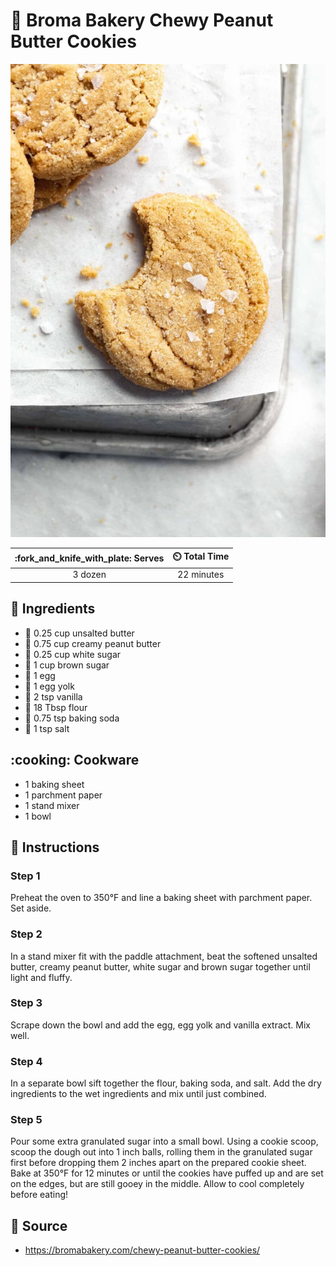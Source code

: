 # :peanuts: Broma Bakery Chewy Peanut Butter Cookies

![Broma Bakery Chewy Peanut Butter Cookies](../assets/images/broma-bakery-chewy-peanut-butter-cookies.png)

| :fork_and_knife_with_plate: Serves | :timer_clock: Total Time |
|:----------------------------------:|:-----------------------: |
| 3 dozen | 22 minutes |

## :salt: Ingredients

- :butter: 0.25 cup unsalted butter
- :peanuts: 0.75 cup creamy peanut butter
- :candy: 0.25 cup white sugar
- :maple_leaf: 1 cup brown sugar
- :egg: 1 egg
- :egg: 1 egg yolk
- :icecream: 2 tsp vanilla
- :ear_of_rice: 18 Tbsp flour
- :cup_with_straw: 0.75 tsp baking soda
- :salt: 1 tsp salt

## :cooking: Cookware

- 1 baking sheet
- 1 parchment paper
- 1 stand mixer
- 1 bowl

## :pencil: Instructions

### Step 1

Preheat the oven to 350°F and line a baking sheet with parchment paper. Set aside.

### Step 2

In a stand mixer fit with the paddle attachment, beat the softened unsalted butter, creamy peanut butter, white sugar
and brown sugar together until light and fluffy.

### Step 3

Scrape down the bowl and add the egg, egg yolk and vanilla extract. Mix well.

### Step 4

In a separate bowl sift together the flour, baking soda, and salt. Add the dry ingredients to the wet ingredients and
mix until just combined.

### Step 5

Pour some extra granulated sugar into a small bowl. Using a cookie scoop, scoop the dough out into 1 inch balls, rolling
them in the granulated sugar first before  dropping them 2 inches apart on the prepared cookie sheet. Bake at 350°F for
12 minutes or until the cookies have puffed up and are set on the edges, but are still gooey in the middle. Allow to
cool completely before eating!

## :link: Source

- <https://bromabakery.com/chewy-peanut-butter-cookies/>
